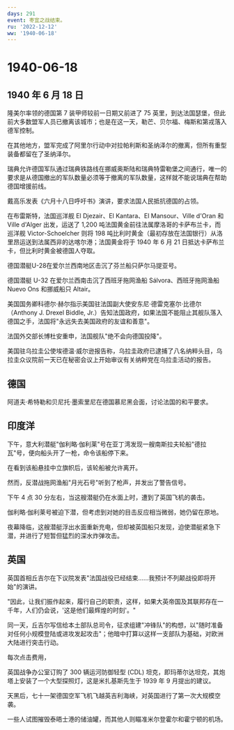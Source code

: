 ```yaml
---
days: 291
event: 枣宜之战结束。
ru: '2022-12-12'
ww: '1940-06-18'
---
```


# 1940-06-18

## 1940 年 6 月 18 日

隆美尔率领的德国第 7 装甲师较前一日期又前进了 75
英里，到达法国瑟堡，但此前大多数盟军人员已撤离该城市；也是在这一天，勒芒、贝尔福、梅斯和第戎落入德军控制。

在其他地方，盟军完成了阿里尔行动中对拉帕利斯和圣纳泽尔的撤离，但所有重型装备都留在了圣纳泽尔。

瑞典允许德国军队通过瑞典铁路线在挪威奥斯陆和瑞典特雷勒堡之间通行，唯一的要求是从德国撤出的军队数量必须等于撤离的军队数量，这样就不能说瑞典在帮助德国增援前线。

戴高乐发表《六月十八日呼吁书》演讲，要求法国人民抵抗德国的占领。

在布雷斯特，法国巡洋舰 El Djezair、El Kantara、El Mansour、Ville d\'Oran
和 Ville d\'Alger 出发，运送了 1,200
吨法国黄金前往法属摩洛哥的卡萨布兰卡，而巡洋舰 Victor-Schoelcher 则将
198
吨比利时黄金（最初存放在法国银行）从洛里昂运送到法属西非的达喀尔港；法国黄金将于
1940 年 6 月 21 日抵达卡萨布兰卡，但比利时黄金被德国人夺取。

德国潜艇U-28在爱尔兰西南地区击沉了芬兰船只萨尔马提亚号。

德国潜艇 U-32 在爱尔兰西南击沉了西班牙拖网渔船 Sálvora、西班牙拖网渔船
Nuevo Ons 和挪威船只 Altair。

美国国务卿科德尔·赫尔指示美国驻法国副大使安东尼·德雷克塞尔·比德尔（Anthony
J. Drexel Biddle,
Jr.）告知法国政府，如果法国不能阻止其舰队落入德国之手，法国将"永远失去美国政府的友谊和善意"。

法国外交部长博杜安重申，法国舰队"绝不会向德国投降"。

美国驻乌拉圭公使埃德温·威尔逊报告称，乌拉圭政府已逮捕了八名纳粹头目，乌拉圭众议院前一天已在秘密会议上开始审议有关纳粹党在乌拉圭活动的报告。

## 德国

阿道夫·希特勒和贝尼托·墨索里尼在德国慕尼黑会面，讨论法国的和平要求。

## 印度洋

下午，意大利潜艇"伽利略·伽利莱"号在亚丁湾发现一艘南斯拉夫轮船"德拉瓦"号，便向船头开了一枪，命令该船停下来。

在看到该船悬挂中立旗帜后，该轮船被允许离开。

然而，反潜战拖网渔船"月光石号"听到了枪声，并发出了警告信号。

下午 4 点 30 分左右，当这艘潜艇仍在水面上时，遭到了英国飞机的袭击。

伽利略·伽利莱号被迫下潜，但考虑到对她的目击反应相当微弱，她仍留在原地。

夜幕降临，这艘潜艇浮出水面重新充电，但却被英国船只发现，迫使潜艇紧急下潜，并进行了短暂但猛烈的深水炸弹攻击。

## 英国

英国首相丘吉尔在下议院发表"法国战役已经结束......我预计不列颠战役即将开始"的演讲。

"因此，让我们振作起来，履行自己的职责，这样，如果大英帝国及其联邦存在一千年，人们仍会说，'这是他们最辉煌的时刻'。"

同一天，丘吉尔写信给本土部队总司令，征求组建"冲锋队"的构想，以"随时准备对任何小规模登陆或进攻发起攻击"；他暗中打算以这样一支部队为基础，对欧洲大陆进行突击行动。

每次点击费用，

英国战争办公室订购了 300 辆运河防御轻型 (CDL)
坦克，即玛蒂尔达坦克，其炮塔上安装了一个大型探照灯，这是米扎基斯先生于
1939 年 9 月提出的建议。

天黑后，七十一架德国空军飞机飞越英吉利海峡，对英国进行了第一次大规模空袭。

一些人试图摧毁泰晤士港的储油罐，而其他人则瞄准米尔登霍尔和霍宁顿的机场。